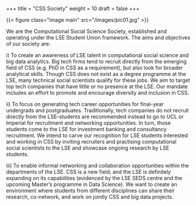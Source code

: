 +++
title = "CSS Society"
weight = 10
draft = false
+++

{{< figure class="image main" src="/images/pic01.jpg" >}}

We are the Computational Social Science Society, established and operating under the LSE Student Union framework. The aims and objectives of our society are:

i) To create an awareness of LSE talent in computational social science and big data analytics. Big tech firms tend to recruit directly from the emerging field of CSS (e.g. PhD in CSS as a requirement), but also look for broader analytical skills. Though CSS does not exist as a degree programme at the LSE, many technical social scientists qualify for these jobs. We aim to target top tech companies that have little or no presence at the LSE. Our mandate includes an effort to promote and encourage diversity and inclusion in CSS.

ii)	To focus on generating tech career opportunities for final-year undergrads and postgraduates. Traditionally, tech companies do not recruit directly from the LSE–students are recommended instead to go to UCL or Imperial for recruitment and networking opportunities. In turn, those students come to the LSE for investment banking and consultancy recruitment. We intend to carve our recognition for LSE students interested and working in CSS by inviting recruiters and practising computational social scientists to the LSE and showcase ongoing research by LSE students.

iii) To enable informal networking and collaboration opportunities within the departments of the LSE. CSS is a new field, and the LSE is definitely expanding on its capabilities (evidenced by the LSE SEDS centre and the upcoming Master’s programme in Data Science). We want to create an environment where students from different disciplines can share their research, co-network, and work on jointly CSS and big data projects.
